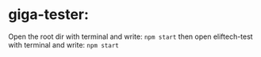 

# giga-tester: 
Open the root dir with terminal and write: `npm start` 
  then 
open eliftech-test with terminal and write: `npm start`

